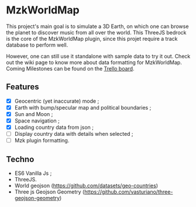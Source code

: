 # MzkWorldMap

This project's main goal is to simulate a 3D Earth, on which one can browse the planet to discover music from all over the world.
This ThreeJS bedrock is the core of the MzkWorldMap plugin, since this projet require a track database to perform well.

However, one can still use it standalone with sample data to try it out. Check out the wiki page to know more about data formatting for MzkWorldMap.
Coming Milestones can be found on the [Trello board](https://trello.com/b/ONoFwDyj/MzkWorldMap).

## Features

- [x] Geocentric (yet inaccurate) mode ;
- [x] Earth with bump/specular map and political boundaries ;
- [x] Sun and Moon ;
- [x] Space navigation ;
- [x] Loading country data from json ;
- [ ] Display country data with details when selected ;
- [ ] Mzk plugin formatting.

## Techno

- ES6 Vanilla Js ;
- ThreeJS.
- World geojson (https://github.com/datasets/geo-countries)
- Three js Geojson Geometry (https://github.com/vasturiano/three-geojson-geometry)
